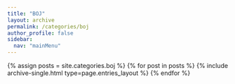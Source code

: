```yaml
---
title: "BOJ"
layout: archive
permalink: /categories/boj
author_profile: false
sidebar:
  nav: "mainMenu"
---
```


{% assign posts = site.categories.boj %}
{% for post in posts %} {% include archive-single.html type=page.entries_layout %} {% endfor %}